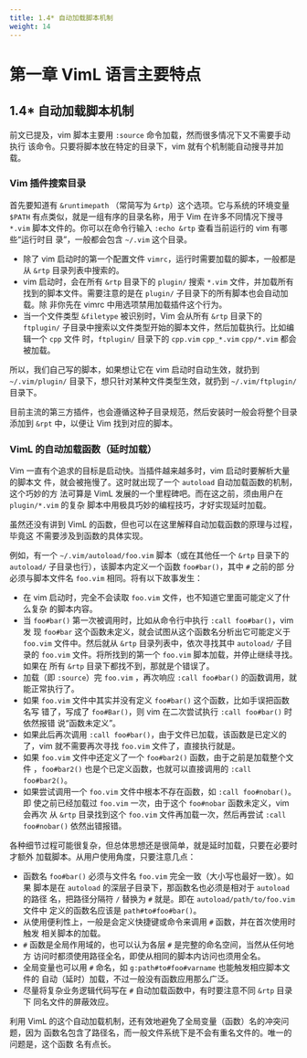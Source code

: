 ```yaml
---
title: 1.4* 自动加载脚本机制
weight: 14
---
```

# 第一章 VimL 语言主要特点

## 1.4\* 自动加载脚本机制

前文已提及，vim 脚本主要用 `:source` 命令加载，然而很多情况下又不需要手动执行
该命令。只要将脚本放在特定的目录下，vim 就有个机制能自动搜寻并加载。

### Vim 插件搜索目录

首先要知道有 `&runtimepath` （常简写为 `&rtp`）这个选项。它与系统的环境变量
`$PATH` 有点类似，就是一组有序的目录名称，用于 Vim 在许多不同情况下搜寻 `*.vim` 
脚本文件的。你可以在命令行输入 `:echo &rtp` 查看当前运行的 vim 有哪些“运行时目
录”，一般都会包含 `~/.vim` 这个目录。

* 除了 vim 启动时的第一个配置文件 `vimrc`，运行时需要加载的脚本，一般都是从
  `&rtp` 目录列表中搜索的。
* vim 启动时，会在所有 `&rtp` 目录下的 `plugin/` 搜索 `*.vim` 文件，并加载所有
  找到的脚本文件。需要注意的是在 `plugin/` 子目录下的所有脚本也会自动加载。除
  非你先在 vimrc 中用选项禁用加载插件这个行为。
* 当一个文件类型 `&filetype` 被识别时，Vim 会从所有 `&rtp` 目录下的 `ftplugin/` 
  子目录中搜索以文件类型开始的脚本文件，然后加载执行。比如编辑一个 `cpp` 文件
  时，`ftplugin/` 目录下的 `cpp.vim` `cpp_*.vim` `cpp/*.vim` 都会被加载。

所以，我们自己写的脚本，如果想让它在 vim 启动时自动生效，就扔到
`~/.vim/plugin/` 目录下，想只针对某种文件类型生效，就扔到 `~/.vim/ftplugin/`
目录下。

目前主流的第三方插件，也会遵循这种子目录规范，然后安装时一般会将整个目录添加到
`&rpt` 中，以便让 Vim 找到对应的脚本。

### VimL 的自动加载函数（延时加载）

Vim 一直有个追求的目标是启动快。当插件越来越多时，vim 启动时要解析大量的脚本文
件，就会被拖慢了。这时就出现了一个 `autoload` 自动加载函数的机制，这个巧妙的方
法可算是 VimL 发展的一个里程碑吧。而在这之前，须由用户在 `plugin/*.vim` 的复杂
脚本中用极具巧妙的编程技巧，才好实现延时加载。

虽然还没有讲到 VimL 的函数，但也可以在这里解释自动加载函数的原理与过程，毕竟这
不需要涉及到函数的具体实现。

例如，有一个 `~/.vim/autoload/foo.vim` 脚本（或在其他任一个 `&rtp` 目录下的 
`autoload/` 子目录也行），该脚本内定义一个函数 `foo#bar()`，其中 `#` 之前的部
分必须与脚本文件名 `foo.vim` 相同。将有以下故事发生：

* 在 vim 启动时，完全不会读取 `foo.vim` 文件，也不知道它里面可能定义了什么复杂
  的脚本内容。
* 当 `foo#bar()` 第一次被调用时，比如从命令行中执行 `:call foo#bar()`，vim 发
  现 `foo#bar` 这个函数未定义，就会试图从这个函数名分析出它可能定义于 `foo.vim`
  文件中。然后就从 `&rtp` 目录列表中，依次寻找其中 `autoload/` 子目录的
  `foo.vim` 文件。将所找到的第一个 `foo.vim` 脚本加载，并停止继续寻找。如果在
  所有 `&rtp` 目录下都找不到，那就是个错误了。
* 加载（即 `:source`）完 `foo.vim` ，再次响应 `:call foo#bar()` 的函数调用，就
  能正常执行了。
* 如果 `foo.vim` 文件中其实并没有定义 `foo#bar()` 这个函数，比如手误把函数名写
  错了，写成了 `foo#Bar()`，则 vim 在二次尝试执行 `:call foo#bar()` 时依然报错
  说“函数未定义”。
* 如果此后再次调用 `:call foo#bar()`，由于文件已加载，该函数是已定义的了，vim
  就不需要再次寻找 `foo.vim` 文件了，直接执行就是。
* 如果 `foo.vim` 文件中还定义了一个 `foo#bar2()` 函数，由于之前是加载整个文件
  ，`foo#bar2()` 也是个已定义函数，也就可以直接调用的 `:call foo#bar2()`。
* 如果尝试调用一个 `foo.vim` 文件中根本不存在函数，如 `:call foo#nobar()`。即
  使之前已经加载过 `foo.vim` 一次，由于这个 `foo#nobar` 函数未定义，vim 会再次
  从 `&rtp` 目录找到这个 `foo.vim` 文件再加载一次，然后再尝试 `:call
  foo#nobar()` 依然出错报错。

各种细节过程可能很复杂，但总体思想还是很简单，就是延时加载，只要在必要时才额外
加载脚本。从用户使用角度，只要注意几点：

* 函数名 `foo#bar()` 必须与文件名 `foo.vim` 完全一致（大小写也最好一致）。如果
  脚本是在 `autoload` 的深层子目录下，那函数名也必须是相对于 `autoload` 的路径
  名，把路径分隔符 `/` 替换为 `#` 就是。即在 `autoload/path/to/foo.vim` 文件中
  定义的函数名应该是 `path#to#foo#bar()`。
* 从使用便利性上，一般是会定义快捷键或命令来调用 `#` 函数，并在首次使用时触发
  相关脚本的加载。
* `#` 函数是全局作用域的，也可以认为各层 `#` 是完整的命名空间，当然从任何地方
  访问时都须使用路径全名，即使从相同的脚本内访问也须用全名。
* 全局变量也可以用 `#` 命名，如 `g:path#to#foo#varname` 也能触发相应脚本文件的
  自动（延时）加载，不过一般没有函数应用那么广泛。
* 尽量将复杂业务逻辑代码写在 `#` 自动加载函数中，有时要注意不同 `&rtp` 目录下
  同名文件的屏蔽效应。

利用 VimL 的这个自动加载机制，还有效地避免了全局变量（函数）名的冲突问题，因为
函数名包含了路径名，而一般文件系统下是不会有重名文件的。唯一的问题是，这个函数
名有点长。
